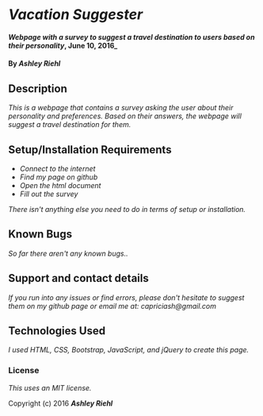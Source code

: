 # _Vacation Suggester_

#### _Webpage with a survey to suggest a travel destination to users based on their personality_, June 10, 2016_

#### By _Ashley Riehl_

## Description

_This is a webpage that contains a survey asking the user about their personality and preferences.  Based on their answers, the webpage will suggest a travel destination for them._

## Setup/Installation Requirements

* _Connect to the internet_
* _Find my page on github_
* _Open the html document_
* _Fill out the survey_

_There isn't anything else you need to do in terms of setup or installation._

## Known Bugs

_So far there aren't any known bugs.._

## Support and contact details

_If you run into any issues or find errors, please don't hesitate to suggest them on my github page or email me at: capriciash@gmail.com_

## Technologies Used

_I used HTML, CSS, Bootstrap, JavaScript, and jQuery to create this page._

### License

*This uses an MIT license.*

Copyright (c) 2016 **_Ashley Riehl_**
